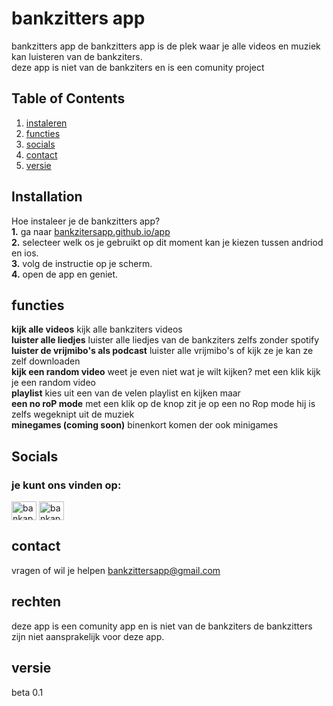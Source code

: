 # **bankzitters app**

bankzitters app
de bankzitters app is de plek waar je alle videos en muziek kan luisteren van de bankziters.  
deze app is niet van de bankziters en is een comunity project

## **Table of Contents**
1. [instaleren](#instaleren)
2. [functies](#functies)
3. [socials](#socials)
4. [contact](#contact)
5. [versie](#versie)

## Installation
Hoe instaleer je de bankzitters app?    
**1.** ga naar <a href="www.banzkittersapp.github.io/app">bankzitersapp.github.io/app</a>   
**2.** selecteer welk os je gebruikt op dit moment kan je kiezen tussen andriod en ios.     
**3.** volg de instructie op je scherm.     
**4.** open de app en geniet.   
## functies

**kijk alle videos** kijk alle bankziters videos    
**luister alle liedjes** luister alle liedjes van de bankziters zelfs zonder spotify    
**luister de vrijmibo's als podcast** luister alle vrijmibo's of kijk ze je kan ze zelf downloaden  
**kijk een random video** weet je even niet wat je wilt kijken? met een klik kijk je een random video   
**playlist** kies uit een van de velen playlist en kijken maar  
**een no roP mode**  met een klik op de knop zit je op een no Rop mode hij is zelfs wegeknipt uit de muziek     
**minegames (coming soon)** binenkort komen der ook minigames   

## Socials
<h3 align="left">je kunt ons vinden op:</h3>
<p align="left">
<a href="https://twitter.com/bankapp" target="blank"><img align="center" src="https://raw.githubusercontent.com/rahuldkjain/github-profile-readme-generator/master/src/images/icons/Social/twitter.svg" alt="bankapp" height="30" width="40" /></a>
<a href="https://instagram.com/bankapp" target="blank"><img align="center" src="https://raw.githubusercontent.com/rahuldkjain/github-profile-readme-generator/master/src/images/icons/Social/instagram.svg" alt="bankapp" height="30" width="40" /></a>
</p>

## contact 
vragen of wil je helpen bankzittersapp@gmail.com
## rechten 
deze app is een comunity app en is niet van de bankziters de bankzitters zijn niet aansprakelijk voor deze app.
## versie 
beta 0.1